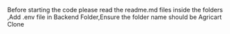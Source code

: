 Before starting the code please read the readme.md files inside the folders ,Add .env file in Backend Folder,Ensure the folder name should be Agricart Clone

